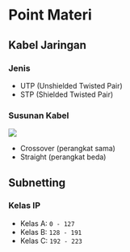 # Point Materi

## Kabel Jaringan

### Jenis
- UTP (Unshielded Twisted Pair)
- STP (Shielded Twisted Pair)

### Susunan Kabel
![](https://encrypted-tbn0.gstatic.com/images?q=tbn:ANd9GcQPlDPsU0JUMmVxuPR_BZ8Cunu5f0_F6Ucmrg&usqp=CAU)
- Crossover (perangkat sama)
- Straight (perangkat beda)

## Subnetting

### Kelas IP
- Kelas A: `0 - 127`
- Kelas B: `128 - 191`
- Kelas C: `192 - 223`
